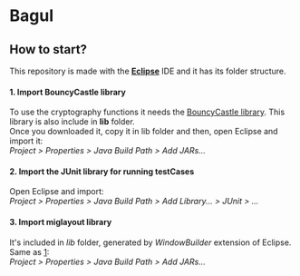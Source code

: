 # Bagul
## How to start?
This repository is made with the [**Eclipse**](https://www.eclipse.org/) IDE and it has its folder structure.
#### 1. Import BouncyCastle library
To use the cryptography functions it needs the [BouncyCastle library](https://www.bouncycastle.org/latest_releases.html). This library is also include in **lib** folder.<br>
Once you downloaded it, copy it in lib folder and then, open Eclipse and import it:<br> _Project > Properties > Java Build Path > Add JARs..._
#### 2. Import the JUnit library for running testCases
Open Eclipse and import:<br> _Project > Properties > Java Build Path > Add Library... > JUnit > ..._
#### 3. Import miglayout library
It's included in *lib* folder, generated by *WindowBuilder* extension of Eclipse. Same as [1](#1-import-bouncycastle-library):<br>
_Project > Properties > Java Build Path > Add JARs..._
